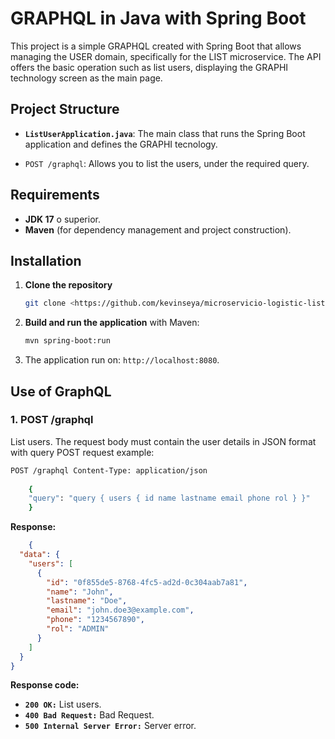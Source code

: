 # GRAPHQL in Java with Spring Boot

This project is a simple GRAPHQL created with Spring Boot that allows managing the USER domain, specifically for the LIST microservice. The API offers the basic operation such as list users, displaying the GRAPHI technology screen as the main page.
## Project Structure

- **`ListUserApplication.java`**: The main class that runs the Spring Boot application and defines the GRAPHI tecnology.

- `POST /graphql`: Allows you to list the users, under the required query.

## Requirements

- **JDK 17** o superior.
- **Maven** (for dependency management and project construction).

## Installation

1. **Clone the repository**

    ```bash
    git clone <https://github.com/kevinseya/microservicio-logistic-list-user.git>
    ```

2. **Build and run the application** with Maven:

    ```bash
    mvn spring-boot:run
    ```

3. The application run on: `http://localhost:8080`.

## Use of GraphQL

### 1. POST /graphql

List users. The request body must contain the user details in JSON format with query
POST request example:
```bash
POST /graphql Content-Type: application/json
    
    {
    "query": "query { users { id name lastname email phone rol } }"
    }
```
**Response:**
```json
    {
  "data": {
    "users": [
      {
        "id": "0f855de5-8768-4fc5-ad2d-0c304aab7a81",
        "name": "John",
        "lastname": "Doe",
        "email": "john.doe3@example.com",
        "phone": "1234567890",
        "rol": "ADMIN"
      }
    ]
  }
}
```
**Response code:**
- **`200 OK:`** List users.
- **`400 Bad Request:`** Bad Request.
- **`500 Internal Server Error:`** Server error.

